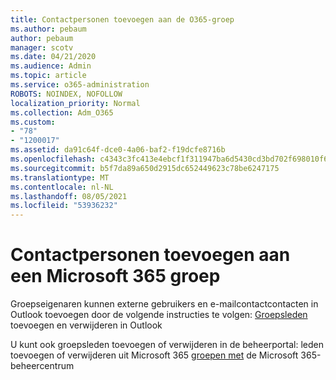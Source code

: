 ```yaml
---
title: Contactpersonen toevoegen aan de O365-groep
ms.author: pebaum
author: pebaum
manager: scotv
ms.date: 04/21/2020
ms.audience: Admin
ms.topic: article
ms.service: o365-administration
ROBOTS: NOINDEX, NOFOLLOW
localization_priority: Normal
ms.collection: Adm_O365
ms.custom:
- "78"
- "1200017"
ms.assetid: da91c64f-dce0-4a06-baf2-f19dcfe8716b
ms.openlocfilehash: c4343c3fc413e4ebcf1f311947ba6d5430cd3bd702f698010f6ba20a0ff71280
ms.sourcegitcommit: b5f7da89a650d2915dc652449623c78be6247175
ms.translationtype: MT
ms.contentlocale: nl-NL
ms.lasthandoff: 08/05/2021
ms.locfileid: "53936232"
---
```

# <a name="add-contacts-to-a-microsoft-365-group"></a>Contactpersonen toevoegen aan een Microsoft 365 groep

Groepseigenaren kunnen externe gebruikers en e-mailcontactcontacten in Outlook toevoegen door de volgende instructies te volgen: [Groepsleden](https://support.office.com/article/3b650f4a-5c9b-4f94-a1bb-0cca4b1091de?wt.mc_id=add_contacts_group.aspx) toevoegen en verwijderen in Outlook
  
U kunt ook groepsleden toevoegen of verwijderen in de beheerportal: leden toevoegen of verwijderen uit Microsoft 365 [groepen met](/microsoft-365/admin/create-groups/add-or-remove-members-from-groups) de Microsoft 365-beheercentrum